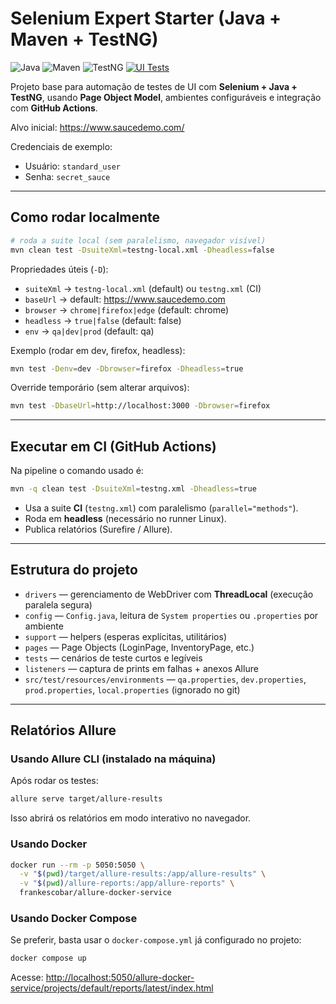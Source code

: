 # Selenium Expert Starter (Java + Maven + TestNG)

![Java](https://img.shields.io/badge/java-17-blue)
![Maven](https://img.shields.io/badge/build-Maven-success)
![TestNG](https://img.shields.io/badge/tests-TestNG-green)
[![UI Tests](https://github.com/raynara-martins/selenium-expert-starter/actions/workflows/ui-tests.yml/badge.svg)](https://github.com/raynara-martins/selenium-expert-starter/actions/workflows/ui-tests.yml)

Projeto base para automação de testes de UI com **Selenium + Java + TestNG**, usando **Page Object Model**, ambientes configuráveis e integração com **GitHub Actions**.

Alvo inicial: https://www.saucedemo.com/
  
Credenciais de exemplo:  
- Usuário: `standard_user`  
- Senha: `secret_sauce`

---

## Como rodar localmente

```bash
# roda a suite local (sem paralelismo, navegador visível)
mvn clean test -DsuiteXml=testng-local.xml -Dheadless=false
```

Propriedades úteis (`-D`):
- `suiteXml` → `testng-local.xml` (default) ou `testng.xml` (CI)
- `baseUrl` → default: https://www.saucedemo.com
- `browser` → `chrome|firefox|edge` (default: chrome)
- `headless` → `true|false` (default: false)
- `env` → `qa|dev|prod` (default: qa)

Exemplo (rodar em dev, firefox, headless):
```bash
mvn test -Denv=dev -Dbrowser=firefox -Dheadless=true
```

Override temporário (sem alterar arquivos):
```bash
mvn test -DbaseUrl=http://localhost:3000 -Dbrowser=firefox
```

---

## Executar em CI (GitHub Actions)

Na pipeline o comando usado é:
```bash
mvn -q clean test -DsuiteXml=testng.xml -Dheadless=true
```

- Usa a suite **CI** (`testng.xml`) com paralelismo (`parallel="methods"`).
- Roda em **headless** (necessário no runner Linux).
- Publica relatórios (Surefire / Allure).

---

## Estrutura do projeto

- `drivers` — gerenciamento de WebDriver com **ThreadLocal** (execução paralela segura)
- `config` — `Config.java`, leitura de `System properties` ou `.properties` por ambiente
- `support` — helpers (esperas explícitas, utilitários)
- `pages` — Page Objects (LoginPage, InventoryPage, etc.)
- `tests` — cenários de teste curtos e legíveis
- `listeners` — captura de prints em falhas + anexos Allure
- `src/test/resources/environments` — `qa.properties`, `dev.properties`, `prod.properties`, `local.properties` (ignorado no git)

---

## Relatórios Allure

### Usando Allure CLI (instalado na máquina)
Após rodar os testes:
```bash
allure serve target/allure-results
```
Isso abrirá os relatórios em modo interativo no navegador.

### Usando Docker 
```bash
docker run --rm -p 5050:5050 \
  -v "$(pwd)/target/allure-results:/app/allure-results" \
  -v "$(pwd)/allure-reports:/app/allure-reports" \
  frankescobar/allure-docker-service
```
### Usando Docker Compose

Se preferir, basta usar o `docker-compose.yml` já configurado no projeto:

```bash
docker compose up
```

Acesse:
[http://localhost:5050/allure-docker-service/projects/default/reports/latest/index.html](http://localhost:5050/allure-docker-service/projects/default/reports/latest/index.html)
